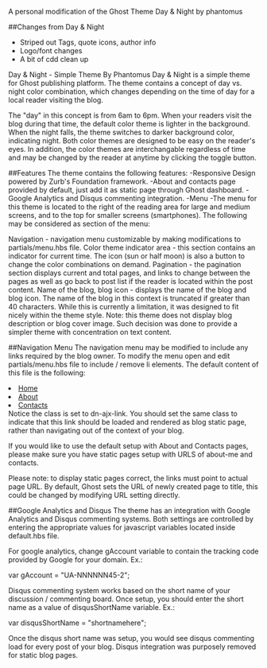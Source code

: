 A personal modification of the Ghost Theme Day & Night by phantomus

##Changes from Day & Night
- Striped out Tags, quote icons, author info
- Logo/font changes
- A bit of cdd clean up

Day & Night - Simple Theme By Phantomus
Day & Night is a simple theme for Ghost publishing platform. The theme contains a concept of day vs. night color combination, which changes depending on the time of day for a local reader visiting the blog.

The "day" in this concept is from 6am to 6pm. When your readers visit the blog during that time, the default color theme is lighter in the background. When the night falls, the theme switches to darker background color, indicating night. Both color themes are designed to be easy on the reader's eyes. In addition, the color themes are interchangable regardless of time and may be changed by the reader at anytime by clicking the toggle button.

##Features
The theme contains the following features:
-Responsive Design powered by Zurb's Foundation framework.
-About and contacts page provided by default, just add it as static page through Ghost dashboard.
-Google Analytics and Disqus commenting integration.
-Menu
-The menu for this theme is located to the right of the reading area for large and medium screens, and to the top for smaller screens (smartphones). The following may be considered as section of the menu:

Navigation - navigation menu customizable by making modifications to partials/menu.hbs file.
Color theme indicator area - this section contains an indicator for current time. The icon (sun or half moon) is also a button to change the color combinations on demand.
Pagination - the pagination section displays current and total pages, and links to change between the pages as well as go back to post list if the reader is located within the post content.
Name of the blog, blog icon - displays the name of the blog and blog icon. The name of the blog in this context is truncated if greater than 40 characters. While this is currently a limitation, it was designed to fit nicely within the theme style.
Note: this theme does not display blog description or blog cover image. Such decision was done to provide a simpler theme with concentration on text content.

##Navigation Menu
The navigation menu may be modified to include any links required by the blog owner. To modify the menu open and edit partials/menu.hbs file to include / remove li elements. The default content of this file is the following:

<li><a href="/" class="dn-ajx-link">Home</a></li>
<li><a href="/about-me" class="dn-ajx-link">About</a></li>
<li><a href="/contacts" class="dn-ajx-link">Contacts</a></li>
Notice the class is set to dn-ajx-link. You should set the same class to indicate that this link should be loaded and rendered as blog static page, rather than navigating out of the context of your blog.

If you would like to use the default setup with About and Contacts pages, please make sure you have static pages setup with URLS of about-me and contacts.

Please note: to display static pages correct, the links must point to actual page URL. By default, Ghost sets the URL of newly created page to title, this could be changed by modifying URL setting directly.

##Google Analytics and Disqus
The theme has an integration with Google Analytics and Disqus commenting systems. Both settings are controlled by entering the appropriate values for javascript variables located inside default.hbs file.

For google analytics, change gAccount variable to contain the tracking code provided by Google for your domain. Ex.:

var gAccount = "UA-NNNNNN45-2";

Disqus commenting system works based on the short name of your discussion / commenting board. Once setup, you should enter the short name as a value of disqusShortName variable. Ex.:

var disqusShortName = "shortnamehere";

Once the disqus short name was setup, you would see disqus commenting load for every post of your blog. Disqus integration was purposely removed for static blog pages.
